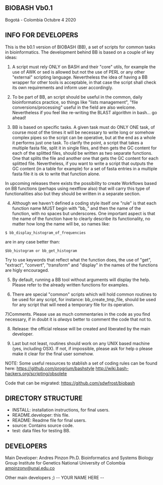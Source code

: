 ## BIOBASH Vb0.1
Bogotá - Colombia Octubre 4 2020

## INFO FOR DEVELOPERS
This is the b0.1 version of BIOBASH (BB), a set of scripts for common tasks in bioinformatics.
The development behind BB is based on a couple of key ideas:

1) A script must rely ONLY on BASH and their "core" utils, for example the use of
AWK or sed is allowed but not the use of PERL or any other "external" scripting language. Nevertheless the idea of having
a BB wrapper for other tools is acceptable, in that case the script shall check its own requirements and inform user accordingly.

2) To be part of BB, an script should be useful in the common, daily bioinformatics practice,
so things like "lists management", "file conversions/processing" useful in the field
are also welcome. Nevertheless if you feel like re-writing the BLAST algorithm in bash... go ahead!

3) BB is based on specific tasks. A given task must do ONLY ONE task, of course
most of the times it will be necessary to write long or somehow complex pipes so the
script can be operative, but at the end as a whole it performs just one task.
To clarify the point, a script that takes a multiple fasta file, split it in single files, 
and then gets the GC content for each of the splitted files, should be written as two separate functions.
One that splits the file and another one that gets the GC content for each splitted file.
Nevertheless, if you want to write a script that  outputs the GC content (in a table for example) for a set of
fasta entries in a multiple fasta file it is ok to write that function alone.

In upcoming releases there exists the possibility to create Workflows based on BB functions (perhaps using nextflow also)
that will carry this type of functionalities also but they should be written in a separate section.

4) Although we haven't defined a coding style itself one "rule" is that each function name
MUST begin with  "bb_" and then the name of the function, with no spaces but underscores.
One important aspect is that the name of the function have to clearly describe its
functionality, no matter how long the name will be, so names like:

``$ bb_display_histogram_of_frequencies``
		

are in any case better than:

``$bb_histogram or bb_get_histogram``

Try to use keywords that reflect what the function does, the use of "get", "extract", "convert", "transform" and "display"
in the names of the functions are higly encouraged.


5) By default, running a BB tool without arguments will display the help. Please refer to
the already written functions for examples.

6) There are special "common" scripts  which will hold common routines to
be used for any script, for instance: bb_create_tmp_file, should be used for any script that will need a temporary file for its operation.

7)Comments. Please use as much commentaries in the code as you find necessary, if 
in doubt it is _always_ better to comment the code that not to.

8) Release: the official release will be created and liberated by the main developer.

9) Last but not least, routines should work on any UNIX based machine (yes, including OSX).
If not, if impossible, please ask for help o please make it clear for the final user somehow.

NOTE: 
Some useful resources to stablish a set of coding rules can be found here:
https://github.com/progrium/bashstyle
http://wiki.bash-hackers.org/scripting/obsolete
 
Code that can be migrated:
https://github.com/sdwfrost/biobash


## DIRECTORY STRUCTURE

* INSTALL: installation instructions, for final users.
* README.developer: this file.
* README: Readme file for final users.
* source: Contains source code.
* test: data files for testing BB.


## DEVELOPERS

Main Developer:
Andres Pinzon Ph.D.
Bioinformatics and Systems Biology Group
Institute for Genetics
National University of Colombia
ampinzonv@unal.edu.co


Other main developers ;)
-- YOUR NAME HERE --
